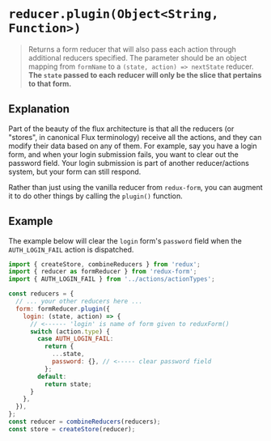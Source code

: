 # `reducer.plugin(Object<String, Function>)`

> Returns a form reducer that will also pass each action through additional reducers specified. The parameter should
> be an object mapping from `formName` to a `(state, action) => nextState` reducer. **The `state` passed to each reducer
> will only be the slice that pertains to that form.**

## Explanation

Part of the beauty of the flux architecture is that all the reducers (or "stores", in canonical Flux terminology)
receive all the actions, and they can modify their data based on any of them. For example, say you have a login form,
and when your login submission fails, you want to clear out the password field. Your login submission is part of
another reducer/actions system, but your form can still respond.

Rather than just using the vanilla reducer from `redux-form`, you can augment it to do other things by calling
the `plugin()` function.

## Example

The example below will clear the `login` form's `password` field when the `AUTH_LOGIN_FAIL` action is dispatched.

```javascript
import { createStore, combineReducers } from 'redux';
import { reducer as formReducer } from 'redux-form';
import { AUTH_LOGIN_FAIL } from '../actions/actionTypes';

const reducers = {
  // ... your other reducers here ...
  form: formReducer.plugin({
    login: (state, action) => {
      // <------ 'login' is name of form given to reduxForm()
      switch (action.type) {
        case AUTH_LOGIN_FAIL:
          return {
            ...state,
            password: {}, // <----- clear password field
          };
        default:
          return state;
      }
    },
  }),
};
const reducer = combineReducers(reducers);
const store = createStore(reducer);
```
